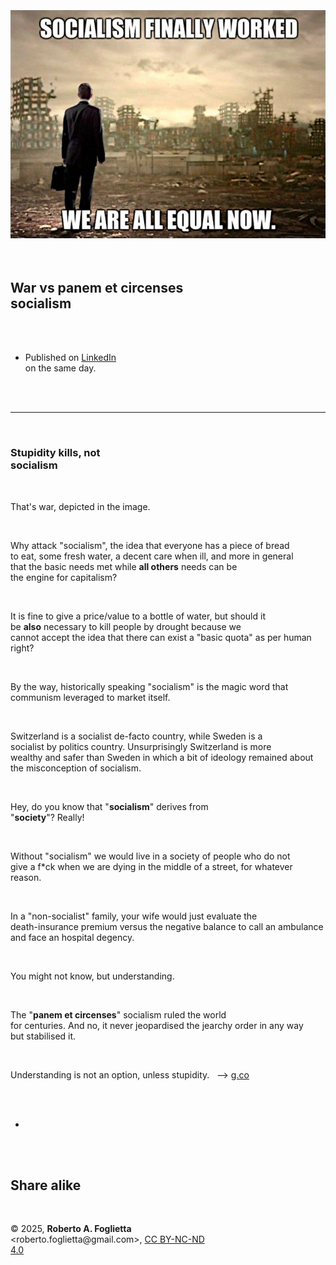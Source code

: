 <div id="firstdiv" created=":EN" style="max-width: 800px; margin: auto; white-space: pre-wrap; text-align: justify;">
<style>#printlink { display: inline; } @page { size: legal; margin: 0.50in 13.88mm 0.50in 13.88mm; zoom: 100%; } @media print { html { zoom: 100%; } }</style>

<div align="center"><img class="bwsketch" src="img/312-war-vs-panem-et-circenses-socialism.jpg" width="800"><br></div>

## War vs panem et circenses socialism

- Published on [LinkedIn](https://www.linkedin.com/posts/robertofoglietta_stupidity-kills-not-socialism-thats-war-activity-7323936649048965120-a3Bm) on the same day.

---

### Stupidity kills, not socialism

That's war, depicted in the image.

Why attack "socialism", the idea that everyone has a piece of bread to eat, some fresh water, a decent care when ill, and more in general that the basic needs met while **all others** needs can be the engine for capitalism?

It is fine to give a price/value to a bottle of water, but should it be **also** necessary to kill people by drought because we cannot accept the idea that there can exist a "basic quota" as per human right?

By the way, historically speaking "socialism" is the magic word that communism leveraged to market itself.

Switzerland is a socialist de-facto country, while Sweden is a socialist by politics country. Unsurprisingly Switzerland is more wealthy and safer than Sweden in which a bit of ideology remained about the misconception of socialism.

Hey, do you know that "**socialism**" derives from "**society**"? Really!

Without "socialism" we would live in a society of people who do not give a f*ck when we are dying in the middle of a street, for whatever reason.

In a "non-socialist" family, your wife would just evaluate the death-insurance premium versus the negative balance to call an ambulance and face an hospital degency.

You might not know, but understanding.

The "**panem et circenses**" socialism ruled the world for centuries. And no, it never jeopardised the jearchy order in any way but stabilised it.

Understanding is not an option, unless stupidity. &nbsp; --> [g.co](https://g.co/gemini/share/fb46e04eb8d6)

+

## Share alike

&copy; 2025, **Roberto A. Foglietta** &lt;roberto.foglietta<span>@</span>gmail.com&gt;, [CC BY-NC-ND 4.0](https://creativecommons.org/licenses/by-nc-nd/4.0/)

</div>
